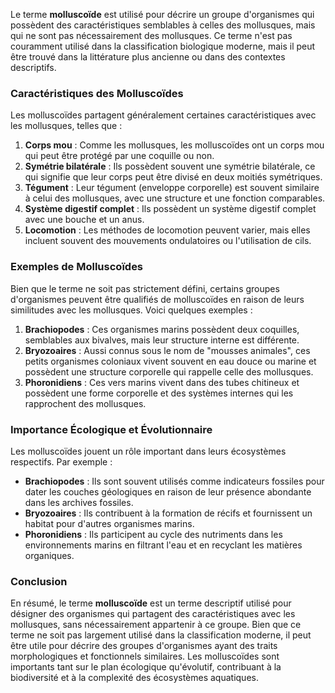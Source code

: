 Le terme **molluscoïde** est utilisé pour décrire un groupe d'organismes qui possèdent des caractéristiques semblables à celles des mollusques, mais qui ne sont pas nécessairement des mollusques. Ce terme n'est pas couramment utilisé dans la classification biologique moderne, mais il peut être trouvé dans la littérature plus ancienne ou dans des contextes descriptifs.

### Caractéristiques des Molluscoïdes

Les molluscoïdes partagent généralement certaines caractéristiques avec les mollusques, telles que :

1. **Corps mou** : Comme les mollusques, les molluscoïdes ont un corps mou qui peut être protégé par une coquille ou non.
2. **Symétrie bilatérale** : Ils possèdent souvent une symétrie bilatérale, ce qui signifie que leur corps peut être divisé en deux moitiés symétriques.
3. **Tégument** : Leur tégument (enveloppe corporelle) est souvent similaire à celui des mollusques, avec une structure et une fonction comparables.
4. **Système digestif complet** : Ils possèdent un système digestif complet avec une bouche et un anus.
5. **Locomotion** : Les méthodes de locomotion peuvent varier, mais elles incluent souvent des mouvements ondulatoires ou l'utilisation de cils.

### Exemples de Molluscoïdes

Bien que le terme ne soit pas strictement défini, certains groupes d'organismes peuvent être qualifiés de molluscoïdes en raison de leurs similitudes avec les mollusques. Voici quelques exemples :

1. **Brachiopodes** : Ces organismes marins possèdent deux coquilles, semblables aux bivalves, mais leur structure interne est différente.
2. **Bryozoaires** : Aussi connus sous le nom de "mousses animales", ces petits organismes coloniaux vivent souvent en eau douce ou marine et possèdent une structure corporelle qui rappelle celle des mollusques.
3. **Phoronidiens** : Ces vers marins vivent dans des tubes chitineux et possèdent une forme corporelle et des systèmes internes qui les rapprochent des mollusques.

### Importance Écologique et Évolutionnaire

Les molluscoïdes jouent un rôle important dans leurs écosystèmes respectifs. Par exemple :

- **Brachiopodes** : Ils sont souvent utilisés comme indicateurs fossiles pour dater les couches géologiques en raison de leur présence abondante dans les archives fossiles.
- **Bryozoaires** : Ils contribuent à la formation de récifs et fournissent un habitat pour d'autres organismes marins.
- **Phoronidiens** : Ils participent au cycle des nutriments dans les environnements marins en filtrant l'eau et en recyclant les matières organiques.

### Conclusion

En résumé, le terme **molluscoïde** est un terme descriptif utilisé pour désigner des organismes qui partagent des caractéristiques avec les mollusques, sans nécessairement appartenir à ce groupe. Bien que ce terme ne soit pas largement utilisé dans la classification moderne, il peut être utile pour décrire des groupes d'organismes ayant des traits morphologiques et fonctionnels similaires. Les molluscoïdes sont importants tant sur le plan écologique qu'évolutif, contribuant à la biodiversité et à la complexité des écosystèmes aquatiques.